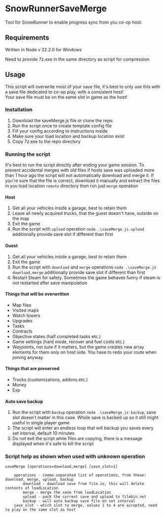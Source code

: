 # SnowRunnerSaveMerge
Tool for SnowRunner to enable progress sync from you co-op host.

## Requirements
Written in Node v 22.2.0 for Windows

Need to provide 7z.exe in the same directory as script for compression

## Usage
This script will overwrite most of your save file, it's best to only use this with a save file dedicated to co-op play, with a consistent host!<br>
Your save file must be on the same slot in game as the host!

### Installation
1. Download the saveMerge.js file or clone the repo.
1. Run the script once to create template config file
1. Fill your config according to instructions inside
1. Make sure your load location and backup location exist
1. Copy 7z.exe to the repo directory

### Running the script
It's best to run the script directly after ending your game session. To prevent accidental merges with old files if hosts save was uploaded more than 1 hour ago the script will not automatically download and merge it. If you're sure that the file is correct, download it manually and extract the files in you load location `remote` directory then run just `merge` operation

#### Host
1. Get all your vehicles inside a garage, best to retain them
1. Leave all newly acquired trucks, that the guest doesn't have, outside on the map
1. Exit the game
1. Run the script with `upload` operation `node .\saveMerge.js upload` additionally provide save slot if different than first

#### Guest
1. Get all your vehicles inside a garage, best to retain them
1. Exit the game
1. Run the script with `download` and `merge` operations `node .\saveMerge.js download,merge` additionally provide save slot if different than first
1. Restart Steam for safety. Sometimes the game behaves funny if steam is not restarted after save manipulation

#### Things that will be overwritten
- Map files
- Visited maps
- Watch towers
- Upgrades
- Tasks
- Contracts
- Objective states (half completed tasks etc.)
- Game settings (hard mode, recover and fuel costs etc.)
- Waypoints, not sure if it matters, but the game creates new array elements for them only on host side. You have to redo your route when joining anyway.

#### Things that are preserved
- Trucks (customizations, addons etc.)
- Money
- Exp

#### Auto save backup
1. Run the script with `backup` operation `node .\saveMerge.js backup`, save slot doesn't matter in this case. Whole save is backed up so it still might useful in single player game
1. The script will enter an endless loop that will backup you saves every set interval, default 10 minutes
1. Do not exit the script while files are copying, there is a message displayed when it's safe to kill the script

### Script help as shown when used with unknown operation

    saveMerge [operations=download,merge] [save_slot=1]

        operations - comma separated list of operations, from these: download, merge, upload, backup
            download - download save from file.io, this will delete contents of loadLocation
            merge - merge the save from loadLocation
            upload - pack the current save and upload to filebin.net
            backup - will auto backup save file on set interval
        save_slot - which slot to merge, values 1 to 4 are accepted, need to play on the same slot as host